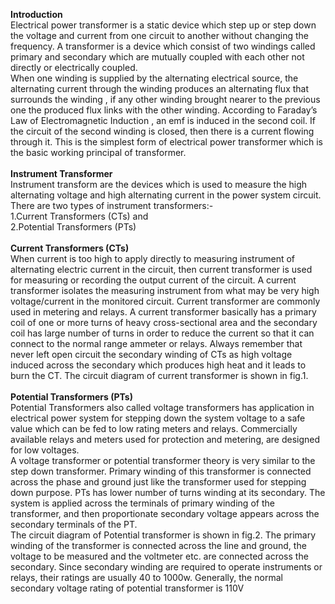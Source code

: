 <b>Introduction</b><br>
Electrical power transformer  is a static device which step up or step down the voltage and current from one circuit to another without changing the frequency. A transformer is a device which consist of two windings called primary and secondary which are mutually coupled with each other not directly or electrically coupled.<br> 
When one winding is supplied by the alternating electrical source, the alternating current through the winding produces an alternating flux that surrounds the winding , if any other winding brought nearer to the previous one the produced flux links with the other winding. According to Faraday’s Law of Electromagnetic Induction , an emf is induced in the second coil. If the circuit of the second winding is closed, then there is a current flowing through it. This is the simplest form of electrical power transformer which is the basic working principal of transformer.<br><br>
<b>Instrument Transformer</b> <br> 
Instrument transform are the devices which is used to measure the high alternating voltage and high alternating current in the power system circuit. There are two types of instrument transformers:-<br>
1.Current Transformers (CTs) and<br>
2.Potential Transformers (PTs)<br><br>
<b>Current Transformers (CTs)</b><br>
When current is too high to apply directly to measuring instrument of alternating electric current in the circuit, then current transformer is used for measuring or recording the output current of the circuit. A current transformer isolates the measuring instrument from what may be very high voltage/current in the monitored circuit. Current transformer are commonly used in metering and relays.
A current transformer basically has a primary coil of one or more turns of heavy cross-sectional area and the secondary coil has large number of turns in order to reduce the current so that it can connect to the normal range ammeter or relays. Always remember that never left open circuit the secondary winding of CTs as high voltage induced across the secondary which produces high heat and it leads to burn the CT. The circuit diagram of current transformer is shown in fig.1.  <br>
<br>
<b>Potential Transformers (PTs)</b><br>
Potential Transformers also called voltage transformers has application in electrical power system for stepping down the system voltage to a safe value which can be fed to low rating meters and relays. Commercially available relays and meters used for protection and metering, are designed for low voltages.<br>
A voltage transformer or potential transformer theory is very similar to the step down transformer. Primary winding of this transformer is connected across the phase and ground just like the transformer used for stepping down purpose. PTs has lower number of turns winding at its secondary. The system is applied across the terminals of primary winding of the transformer, and then proportionate secondary voltage appears across the secondary terminals of the PT.<br>
The circuit diagram of Potential transformer is shown in fig.2. The primary winding of the transformer is connected across the line and ground, the voltage to be measured and the voltmeter etc. are connected across the secondary. Since secondary winding are required to operate instruments or relays, their ratings are usually 40 to 1000w. Generally, the normal secondary voltage rating of potential transformer is 110V <br><br>

